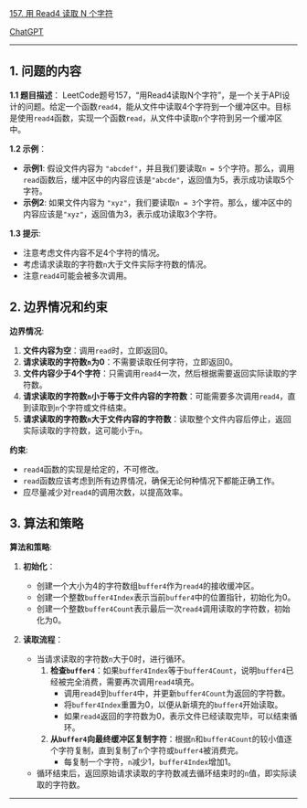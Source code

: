 [157. 用 Read4 读取 N 个字符](https://leetcode.cn/problems/read-n-characters-given-read4)

[ChatGPT](https://chat.openai.com/share/12de5e4f-f565-43c9-b040-59066ba821e)

---

## 1. 问题的内容
**1.1 题目描述**：
LeetCode题号157，“用Read4读取N个字符”，是一个关于API设计的问题。给定一个函数`read4`，能从文件中读取4个字符到一个缓冲区中。目标是使用`read4`函数，实现一个函数`read`，从文件中读取`n`个字符到另一个缓冲区中。

**1.2 示例**：
- **示例1**: 假设文件内容为 `"abcdef"`，并且我们要读取`n = 5`个字符。那么，调用`read`函数后，缓冲区中的内容应该是`"abcde"`，返回值为5，表示成功读取5个字符。
- **示例2**: 如果文件内容为 `"xyz"`，我们要读取`n = 3`个字符。那么，缓冲区中的内容应该是`"xyz"`，返回值为3，表示成功读取3个字符。

**1.3 提示**:
- 注意考虑文件内容不足4个字符的情况。
- 考虑请求读取的字符数`n`大于文件实际字符数的情况。
- 注意`read4`可能会被多次调用。

## 2. 边界情况和约束
**边界情况**:

1. **文件内容为空**：调用`read`时，立即返回0。
2. **请求读取的字符数`n`为0**：不需要读取任何字符，立即返回0。
3. **文件内容少于4个字符**：只需调用`read4`一次，然后根据需要返回实际读取的字符数。
4. **请求读取的字符数`n`小于等于文件内容的字符数**：可能需要多次调用`read4`，直到读取到`n`个字符或文件结束。
5. **请求读取的字符数`n`大于文件内容的字符数**：读取整个文件内容后停止，返回实际读取的字符数，这可能小于`n`。

**约束**:

- `read4`函数的实现是给定的，不可修改。
- `read`函数应该考虑到所有边界情况，确保无论何种情况下都能正确工作。
- 应尽量减少对`read4`的调用次数，以提高效率。


## 3. 算法和策略
**算法和策略**:

1. **初始化**：
   - 创建一个大小为4的字符数组`buffer4`作为`read4`的接收缓冲区。
   - 创建一个整数`buffer4Index`表示当前`buffer4`中的位置指针，初始化为0。
   - 创建一个整数`buffer4Count`表示最后一次`read4`调用读取的字符数，初始化为0。

2. **读取流程**：
   - 当请求读取的字符数`n`大于0时，进行循环。
     1. **检查`buffer4`**：如果`buffer4Index`等于`buffer4Count`，说明`buffer4`已经被完全消费，需要再次调用`read4`填充。
        - 调用`read4`到`buffer4`中，并更新`buffer4Count`为返回的字符数。
        - 将`buffer4Index`重置为0，以便从新填充的`buffer4`开始读取。
        - 如果`read4`返回的字符数为0，表示文件已经读取完毕，可以结束循环。
     2. **从`buffer4`向最终缓冲区复制字符**：根据`n`和`buffer4Count`的较小值逐个字符复制，直到复制了`n`个字符或`buffer4`被消费完。
        - 每复制一个字符，`n`减少1，`buffer4Index`增加1。
   - 循环结束后，返回原始请求读取的字符数减去循环结束时的`n`值，即实际读取的字符数。

---